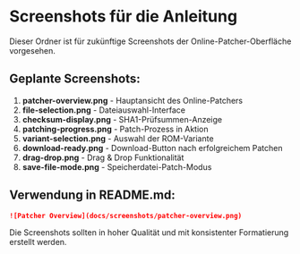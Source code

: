# Screenshots für die Anleitung

Dieser Ordner ist für zukünftige Screenshots der Online-Patcher-Oberfläche vorgesehen.

## Geplante Screenshots:

1. **patcher-overview.png** - Hauptansicht des Online-Patchers
2. **file-selection.png** - Dateiauswahl-Interface 
3. **checksum-display.png** - SHA1-Prüfsummen-Anzeige
4. **patching-progress.png** - Patch-Prozess in Aktion
5. **variant-selection.png** - Auswahl der ROM-Variante
6. **download-ready.png** - Download-Button nach erfolgreichem Patchen
7. **drag-drop.png** - Drag & Drop Funktionalität
8. **save-file-mode.png** - Speicherdatei-Patch-Modus

## Verwendung in README.md:

```markdown
![Patcher Overview](docs/screenshots/patcher-overview.png)
```

Die Screenshots sollten in hoher Qualität und mit konsistenter Formatierung erstellt werden.